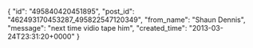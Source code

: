  {
   "id": "495840420451895",
   "post_id": "462493170453287_495822547120349",
   "from_name": "Shaun Dennis",
   "message": "next time vidio tape him",
   "created_time": "2013-03-24T23:31:20+0000"
 }
